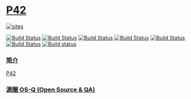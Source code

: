 ﻿# [P42](https://github.com/OS-Q/P42)

[![sites](http://182.61.61.133/link/resources/OSQ.png)](http://www.OS-Q.com)

[![Build Status](https://github.com/OS-Q/P42/workflows/CI/badge.svg)](https://github.com/OS-Q/P42/actions/workflows/CI.yml)
[![Build Status](https://github.com/OS-Q/P14/workflows/CD/badge.svg)](https://github.com/OS-Q/P14/actions/workflows/CD.yml)
[![Build Status](https://github.com/OS-Q/P14/workflows/nightly/badge.svg)](https://github.com/OS-Q/P14/actions/workflows/nightly.yml)
[![Build Status](https://circleci.com/gh/OS-Q/P42.svg?style=svg)](https://circleci.com/gh/OS-Q/P42)
[![Build Status](https://travis-ci.com/OS-Q/P42.svg?branch=master)](https://travis-ci.com/OS-Q/P42)
[![Build Status](https://cloud.drone.io/api/badges/OS-Q/P42/status.svg)](https://cloud.drone.io/OS-Q/P42)
[![Build status](https://ci.appveyor.com/api/projects/status/hbkbxwxsay1whbfq?svg=true)](https://ci.appveyor.com/project/Qitas/P42)

### [简介](https://github.com/OS-Q/P42/wiki)

[P42](https://github.com/OS-Q/P42)

### [源圈 OS-Q (Open Source & QA) ](http://www.OS-Q.com)
